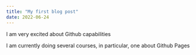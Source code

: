 ```yaml
---
title: "My first blog post"
date: 2022-06-24
---
```


I am very excited about Github capabilities

I am currently doing several courses, in particular, one about Github Pages
